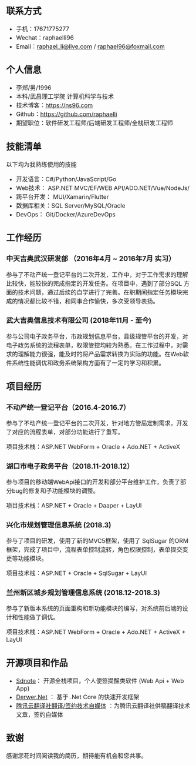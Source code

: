 <font size=3>

## 联系方式
- 手机：17671775277
- Wechat：raphaelli96
- Email：raphael_li@live.com  / raphael96@foxmail.com

## 个人信息
 - 李郑/男/1996 
 - 本科/武昌理工学院 计算机科学与技术
 - 技术博客：https://ns96.com
 - Github：https://github.com/raphaelli
 - 期望职位：软件研发工程师/后端研发工程师/全栈研发工程师

 ## 技能清单
以下均为我熟练使用的技能
- 开发语言：C#/Python/JavaScript/Go
- Web技术： ASP.NET MVC/EF/WEB API/ADO.NET/Vue/NodeJs/
- 跨平台开发： MUI/Xamarin/Flutter
- 数据库相关：SQL Server/MySQL/Oracle
- DevOps： Git/Docker/AzureDevOps

## 工作经历
### 中天吉奥武汉研发部 （2016年4月 ~ 2016年7月 实习）
参与了不动产统一登记平台的二次开发，工作中，对于工作需求的理解比较快，能较快的完成指定的开发任务。在项目中，遇到了部分SQL 方面的技术问题，通过后续的自学进行了完善。在职期间指定任务模块完成的情况都比较不错，和同事合作愉快，多次受领导表扬。

### 武大吉奥信息技术有限公司 (2018年11月 - 至今)
参与公司电子政务平台，市政规划信息平台，县级规管平台的开发，对电子政务系统的流程表单，权限管控均较为熟悉。在工作过程中，对需求的理解能力很强，能及时的将产品需求转换为实际的功能。在Web软件系统性能调优和政务系统架构方面有了一定的学习和积累。


## 项目经历
### 不动产统一登记平台（2016.4-2016.7）
参与了不动产统一登记平台的二次开发，针对地方管局定制需求，开发了对应的流程表单，对部分功能进行了重写。

项目技术栈：ASP.NET WebForm + Oracle + Ado.NET + ActiveX

### 湖口市电子政务平台（2018.11-2018.12）
参与项目的移动端WebApi接口的开发和部分平台维护工作，负责了部分bug的修复和子功能模块的调整。

项目技术栈：ASP.NET + Oracle + Daaper + LayUI 

### 兴化市规划管理信息系统 (2018.3)
参与了项目的研发，使用了新的MVC5框架，使用了 SqlSugar 的ORM 框架，完成了项目中，流程表单控制流转，角色权限控制，表单提交变更等功能模块。

项目技术栈：ASP.NET + Oracle + SqlSugar + LayUI 

### 兰州新区城乡规划管理信息系统 (2018.12-2018.3)

参与了新版本系统的页面重构和新功能模块的编写，对系统前后端的设计和性能做了调优。

项目技术栈：ASP.NET WebForm + Oracle + Ado.NET + ActiveX + LayUI 

## 开源项目和作品
  - [Sdnote](https://github.com/Sdnote)： 开源全栈项目，个人便签提醒类软件 (Web Api + Web App)
  - [Derwer.Net](https://github.com/derwer-net) ： 基于 .Net Core 的快速开发框架
  - [腾讯云翻译社翻译/签约技术自媒体](https://cloud.tencent.com/developer/user/973635) ：为腾讯云翻译社供稿翻译技术文章，签约自媒体

## 致谢
感谢您花时间阅读我的简历，期待能有机会和您共事。
